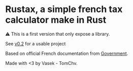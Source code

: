 # Rustax, a simple french tax calculator make in Rust

:warning: This is a first version that only expose a library.

See [v0.2](../v0.2/) for a usable project

Based on official French documentation from [Government](https://www.service-public.fr/particuliers/vosdroits/F1419).

Made with <3 by Vasek - TomChv.